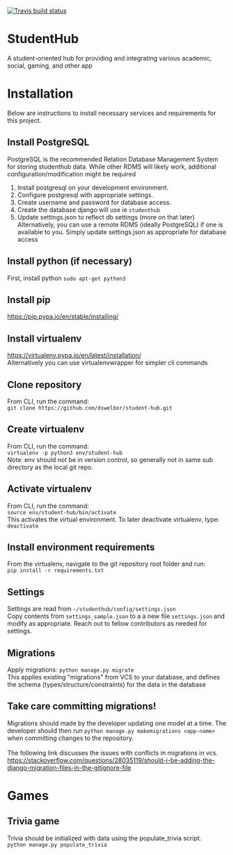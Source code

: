 [![Travis build status](https://travis-ci.com/dswelbor/student-hub.svg?branch=master)](https://travis-ci.com/dswelbor/student-hub)

# StudentHub
A student-oriented hub for providing and integrating various academic, social, gaming, and other app


# Installation
Below are instructions to install necessary services and requirements for this project.
<!--TODO: write a build script for use in ubuntu?-->

## Install PostgreSQL
<!-- TODO: Include instructions for basic PostgreSQL and provide resources for configuration --> 
 PostgreSQL is the recommended Relation Database Management System for storing studenthub data. While other RDMS will 
 likely work, additional configuration/modification might be required 
 1) Install postgresql on your development environment.<br>
 2) Configure postgresql with appropriate settings.
 3) Create username and password for database access.<br>
 4) Create the database django will use ie `studenthub` <br>
 5) Update settings.json to reflect db settings (more on that later)
Alternatively, you can use a remote RDMS (ideally PostgreSQL) if one is available to you. 
Simply update settings.json as appropriate for database access


## Install python (if necessary)
First, install python 
`sudo apt-get python3`

## Install pip
https://pip.pypa.io/en/stable/installing/

## Install virtualenv
https://virtualenv.pypa.io/en/latest/installation/ <br>
Alternatively you can use virtualenvwrapper for simpler cli commands

## Clone repository
From CLI, run the command: <br>`git clone https://github.com/dswelbor/student-hub.git`

## Create virtualenv
From CLI, run the command: <br>
`virtualenv -p python3 env/student-hub` <br>
Note: env should not be in version control, so generally not in same sub directory 
as the local git repo.

## Activate virtualenv
From CLI, run the command: <br>
`source env/student-hub/bin/activate` <br>
This activates the virtual environment. To later deactivate virtualenv, type: `deactivate`

## Install environment requirements
From the virtualenv, navigate to the git repository root folder and run: <br>
`pip install -r requirements.txt`

## Settings
Settings are read from `~/studenthub/config/settings.json` <br>
Copy contents from `settings_sample.json` to a a new file `settings.json` and modify as 
appropriate. Reach out to fellow contributors as needed for settings.

<!-- TODO: Add more initialization steps -->

## Migrations
Apply migrations: `python manage.py migrate` <br>
This applies existing "migrations" from VCS to your database, and defines the schema 
(types/structure/constraints) for the data in the database

## Take care committing migrations!
Migrations should made by the developer updating one model at a time. The developer 
should then run `python manage.py makemigrations <app-name>` when committing changes 
to the repository.<br><br>
The following link discusses the issues with conflicts in migrations in vcs.<br>
https://stackoverflow.com/questions/28035119/should-i-be-adding-the-django-migration-files-in-the-gitignore-file

# Games
## Trivia game
Trivia should be initialized with data using the populate_trivia script. <br>
`python manage.py populate_trivia`
